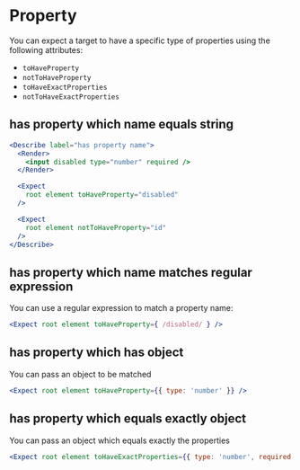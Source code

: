 Property
====

You can expect a target to have a specific type of properties using the following attributes:

- `toHaveProperty`
- `notToHaveProperty`
- `toHaveExactProperties`
- `notToHaveExactProperties`

## has property which name equals string

```jsx
<Describe label="has property name">
  <Render>
    <input disabled type="number" required />
  </Render>

  <Expect
    root element toHaveProperty="disabled"
  />

  <Expect
    root element notToHaveProperty="id"
  />
</Describe>
```

## has property which name matches regular expression

You can use a regular expression to match a property name:

```jsx
<Expect root element toHaveProperty={ /disabled/ } />
```

## has property which has object

You can pass an object to be matched

```jsx
<Expect root element toHaveProperty={{ type: 'number' }} />
```

## has property which equals exactly object

You can pass an object which equals exactly the properties

```jsx
<Expect root element toHaveExactProperties={{ type: 'number', required: true, disabled: true }} />
```

